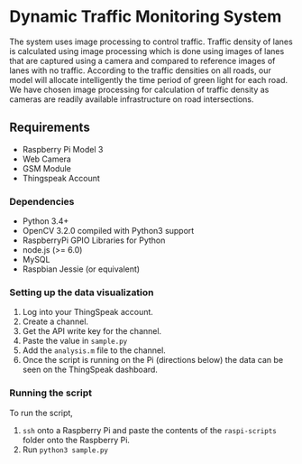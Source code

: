 # Dynamic Traffic Monitoring System

The system uses image processing to control traffic. Traffic density of lanes is calculated using image processing which is done using images of lanes that are captured using a camera and compared to reference images of lanes with no traffic. According to the traffic densities on all roads, our model will allocate intelligently the time period of green light for each road. We have chosen image processing for calculation of traffic density as cameras are readily available infrastructure on road intersections.

## Requirements

- Raspberry Pi Model 3
- Web Camera
- GSM Module
- Thingspeak Account

### Dependencies

- Python 3.4+
- OpenCV 3.2.0 compiled with Python3 support
- RaspberryPi GPIO Libraries for Python
- node.js (>= 6.0)
- MySQL
- Raspbian Jessie (or equivalent)

### Setting up the data visualization

1. Log into your ThingSpeak account.
2. Create a channel.
3. Get the API write key for the channel.
4. Paste the value in `sample.py`
5. Add the `analysis.m` file to the channel.
6. Once the script is running on the Pi (directions below) the data can be seen on the ThingSpeak dashboard.

### Running the script

To run the script,

1. `ssh` onto a Raspberry Pi and paste the contents of the `raspi-scripts` folder onto the Raspberry Pi.
2. Run `python3 sample.py`
